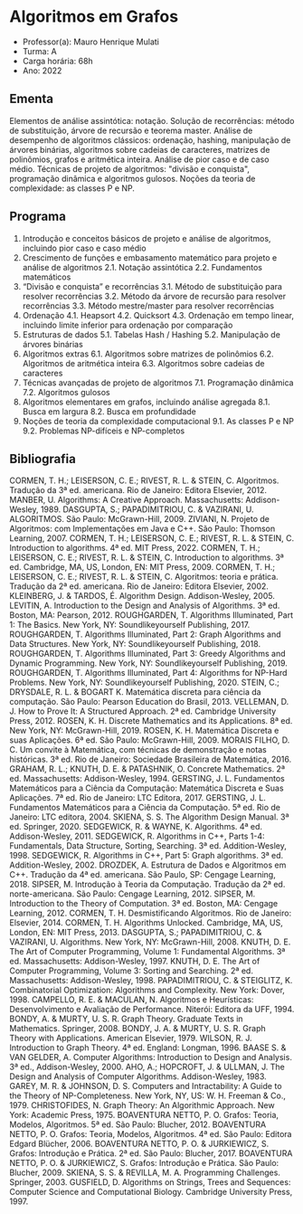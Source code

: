 # Algoritmos em Grafos

- Professor(a): Mauro Henrique Mulati
- Turma: A
- Carga horária: 68h
- Ano: 2022

## Ementa

Elementos de análise assintótica: notação. Solução de recorrências: método de substituição, árvore de recursão e teorema master. Análise de desempenho de algoritmos clássicos: ordenação, hashing, manipulação de árvores binárias, algoritmos sobre cadeias de caracteres, matrizes de polinômios, grafos e aritmética inteira. Análise de pior caso e de caso médio. Técnicas de projeto de algoritmos: "divisão e conquista", programação dinâmica e algoritmos gulosos. Noções da teoria de complexidade: as classes P e NP.

## Programa

1. Introdução e conceitos básicos de projeto e análise de algoritmos, incluindo pior caso e caso médio
2. Crescimento de funções e embasamento matemático para projeto e análise de algoritmos
2.1. Notação assintótica
2.2. Fundamentos matemáticos
3. “Divisão e conquista” e recorrências
3.1. Método de substituição para resolver recorrências
3.2. Método da árvore de recursão para resolver recorrências
3.3. Método mestre/master para resolver recorrências
4. Ordenação
4.1. Heapsort
4.2. Quicksort
4.3. Ordenação em tempo linear, incluindo limite inferior para ordenação por comparação
5. Estruturas de dados
5.1. Tabelas Hash / Hashing
5.2. Manipulação de árvores binárias
6. Algoritmos extras
6.1. Algoritmos sobre matrizes de polinômios
6.2. Algoritmos de aritmética inteira
6.3. Algoritmos sobre cadeias de caracteres
7. Técnicas avançadas de projeto de algoritmos
7.1. Programação dinâmica
7.2. Algoritmos gulosos
8. Algoritmos elementares em grafos, incluindo análise agregada
8.1. Busca em largura
8.2. Busca em profundidade
9. Noções de teoria da complexidade computacional
9.1. As classes P e NP
9.2. Problemas NP-difíceis e NP-completos

## Bibliografia

CORMEN, T. H.; LEISERSON, C. E.; RIVEST, R. L. & STEIN, C. Algoritmos. Tradução da 3ª ed. americana. Rio de Janeiro: Editora Elsevier, 2012.
MANBER, U. Algorithms: A Creative Approach. Massachusetts: Addison-Wesley, 1989.
DASGUPTA, S.; PAPADIMITRIOU, C. & VAZIRANI, U. ALGORITMOS. São Paulo: McGrawn-Hill, 2009.
ZIVIANI, N. Projeto de Algoritmos: com Implementações em Java e C++. São Paulo: Thomson Learning, 2007.
CORMEN, T. H.; LEISERSON, C. E.; RIVEST, R. L. & STEIN, C. Introduction to algorithms. 4ª ed. MIT Press, 2022.
CORMEN, T. H.; LEISERSON, C. E.; RIVEST, R. L. & STEIN, C. Introduction to algorithms. 3ª ed. Cambridge, MA, US, London, EN: MIT Press, 2009.
CORMEN, T. H.; LEISERSON, C. E.; RIVEST, R. L. & STEIN, C. Algoritmos: teoria e prática. Tradução da 2ª ed. americana. Rio de Janeiro: Editora Elsevier, 2002.
KLEINBERG, J. & TARDOS, É. Algorithm Design. Addison-Wesley, 2005.
LEVITIN, A. Introduction to the Design and Analysis of Algorithms. 3ª ed. Boston, MA: Pearson, 2012.
ROUGHGARDEN, T. Algorithms Illuminated, Part 1: The Basics. New York, NY: Soundlikeyourself Publishing, 2017.
ROUGHGARDEN, T. Algorithms Illuminated, Part 2: Graph Algorithms and Data Structures. New York, NY: Soundlikeyourself Publishing, 2018.
ROUGHGARDEN, T. Algorithms Illuminated, Part 3: Greedy Algorithms and Dynamic Programming. New York, NY: Soundlikeyourself Publishing, 2019.
ROUGHGARDEN, T. Algorithms Illuminated, Part 4: Algorithms for NP-Hard Problems. New York, NY: Soundlikeyourself Publishing, 2020.
STEIN, C.; DRYSDALE, R. L. & BOGART K. Matemática discreta para ciência da computação. São Paulo: Pearson Education do Brasil, 2013.
VELLEMAN, D. J. How to Prove It: A Structured Approach. 2ª ed. Cambridge University Press, 2012.
ROSEN, K. H. Discrete Mathematics and its Applications. 8ª ed. New York, NY: McGrawn-Hill, 2019.
ROSEN, K. H. Matemática Discreta e suas Aplicações. 6ª ed. São Paulo: McGrawn-Hill, 2009.
MORAIS FILHO, D. C. Um convite à Matemática, com técnicas de demonstração e notas históricas. 3ª ed. Rio de Janeiro: Sociedade Brasileira de Matemática, 2016.
GRAHAM, R. L.; KNUTH, D. E. & PATASHNIK, O. Concrete Mathematics. 2ª ed. Massachusetts: Addison-Wesley, 1994.
GERSTING, J. L. Fundamentos Matemáticos para a Ciência da Computação: Matemática Discreta e Suas Aplicações. 7ª ed. Rio de Janeiro: LTC Editora, 2017.
GERSTING, J. L. Fundamentos Matemáticos para a Ciência da Computação. 5ª ed. Rio de Janeiro: LTC editora, 2004.
SKIENA, S. S. The Algorithm Design Manual. 3ª ed. Springer, 2020.
SEDGEWICK, R. & WAYNE, K. Algorithms. 4ª ed. Addison-Wesley, 2011.
SEDGEWICK, R. Algorithms in C++, Parts 1-4: Fundamentals, Data Structure, Sorting, Searching. 3ª ed. Addition-Wesley, 1998.
SEDGEWICK, R. Algorithms in C++, Part 5: Graph algorithms. 3ª ed. Addition-Wesley, 2002.
DROZDEK, A. Estrutura de Dados e Algoritmos em C++. Tradução da 4ª ed. americana. São Paulo, SP: Cengage Learning, 2018.
SIPSER, M. Introdução à Teoria da Computação. Tradução da 2ª ed. norte-americana. São Paulo: Cengage Learning, 2012.
SIPSER, M. Introduction to the Theory of Computation. 3ª ed. Boston, MA: Cengage Learning, 2012.
CORMEN, T. H. Desmistificando Algoritmos. Rio de Janeiro: Elsevier, 2014.
CORMEN, T. H. Algorithms Unlocked. Cambridge, MA, US, London, EN: MIT Press, 2013.
DASGUPTA, S.; PAPADIMITRIOU, C. & VAZIRANI, U. Algorithms. New York, NY: McGrawn-Hill, 2008.
KNUTH, D. E. The Art of Computer Programming, Volume 1: Fundamental Algorithms. 3ª ed. Massachusetts: Addison-Wesley, 1997.
KNUTH, D. E. The Art of Computer Programming, Volume 3: Sorting and Searching. 2ª ed. Massachusetts: Addison-Wesley, 1998.
PAPADIMITRIOU, C. & STEIGLITZ, K. Combinatorial Optimization: Algorithms and Complexity. New York: Dover, 1998.
CAMPELLO, R. E. & MACULAN, N. Algoritmos e Heurísticas: Desenvolvimento e Avaliação de Performance. Niterói: Editora da UFF, 1994.
BONDY, A. & MURTY, U. S. R. Graph Theory. Graduate Texts in Mathematics. Springer, 2008.
BONDY, J. A. & MURTY, U. S. R. Graph Theory with Applications. American Elsevier, 1979.
WILSON, R. J. Introduction to Graph Theory. 4ª ed. England: Longman, 1996.
BAASE S. & VAN GELDER, A. Computer Algorithms: Introduction to Design and Analysis. 3ª ed., Addison-Wesley, 2000.
AHO, A.; HOPCROFT, J. & ULLMAN, J. The Design and Analysis of Computer Algorithms. Addison-Wesley, 1983.
GAREY, M. R. & JOHNSON, D. S. Computers and Intractability: A Guide to the Theory of NP-Completeness. New York, NY, US: W. H. Freeman & Co., 1979.
CHRISTOFIDES, N. Graph Theory: An Algorithmic Approach. New York: Academic Press, 1975.
BOAVENTURA NETTO, P. O. Grafos: Teoria, Modelos, Algoritmos. 5ª ed. São Paulo: Blucher, 2012.
BOAVENTURA NETTO, P. O. Grafos: Teoria, Modelos, Algoritmos. 4ª ed. São Paulo: Editora Edgard Blücher, 2006.
BOAVENTURA NETTO, P. O. & JURKIEWICZ, S. Grafos: Introdução e Prática. 2ª ed. São Paulo: Blucher, 2017.
BOAVENTURA NETTO, P. O. & JURKIEWICZ, S. Grafos: Introdução e Prática. São Paulo: Blucher, 2009.
SKIENA, S. S. & REVILLA, M. A. Programming Challenges. Springer, 2003.
GUSFIELD, D. Algorithms on Strings, Trees and Sequences: Computer Science and Computational Biology. Cambridge University Press, 1997.
